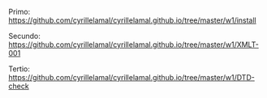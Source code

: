 Primo: https://github.com/cyrillelamal/cyrillelamal.github.io/tree/master/w1/install


Secundo: https://github.com/cyrillelamal/cyrillelamal.github.io/tree/master/w1/XMLT-001


Tertio: https://github.com/cyrillelamal/cyrillelamal.github.io/tree/master/w1/DTD-check
